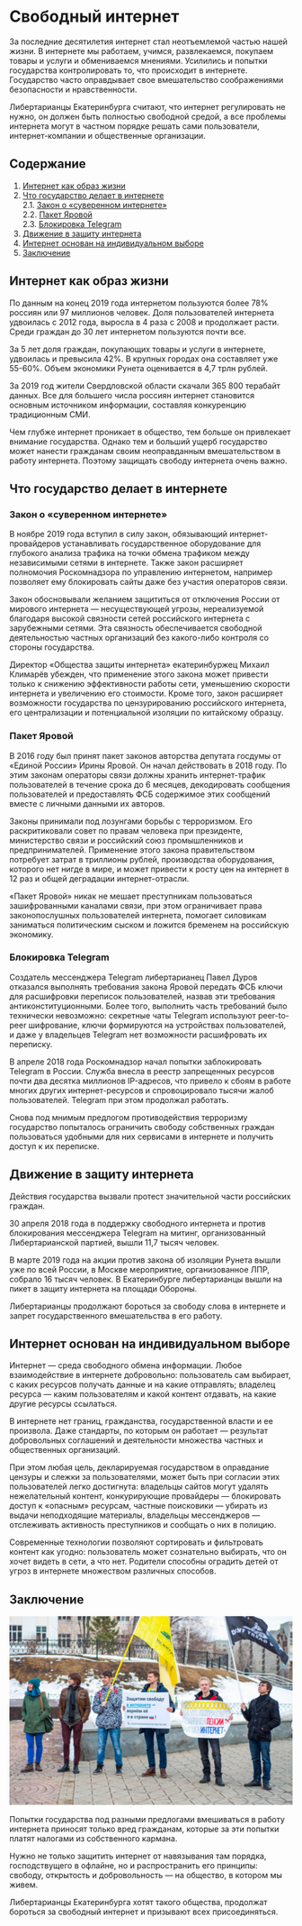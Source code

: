 # Свободный интернет

<p class="article-lead">
За последние десятилетия интернет стал неотъемлемой частью нашей жизни. В интернете мы работаем, учимся, развлекаемся, покупаем товары и услуги и обмениваемся мнениями. Усилились и попытки государства контролировать то, что происходит в интернете. Государство часто оправдывает свое вмешательство соображениями безопасности и нравственности.
</p>

<p class="article-lead">
Либертарианцы Екатеринбурга считают, что интернет регулировать не нужно, он должен быть полностью свободной средой, а все проблемы интернета могут в частном порядке решать сами пользователи, интернет-компании и общественные организации.
</p>

## Содержание

1. [Интернет как образ жизни](#lifestyle)
2. [Что государство делает в интернете](#government)  
  2.1. [Закон о «суверенном интернете»](#isolation)  
  2.2. [Пакет Яровой](#package)  
  2.3. [Блокировка Telegram](#telegram)  
3. [Движение в защиту интернета](#protect)
4. [Интернет основан на индивидуальном выборе](#choice)
5. [Заключение](#conclusion)

<h2 id="lifestyle">Интернет как образ жизни</h2>

По данным на конец 2019 года интернетом пользуются более 78% россиян или 97 миллионов человек. Доля пользователей интернета удвоилась с 2012 года, выросла в 4 раза с 2008 и продолжает расти. Среди граждан до 30 лет интернетом пользуются почти все.

За 5 лет доля граждан, покупающих товары и услуги в интернете, удвоилась и превысила 42%. В крупных городах она составляет уже 55-60%. Объем экономики Рунета оценивается в 4,7 трлн рублей.

За 2019 год жители Свердловской области скачали 365 800 терабайт данных. Все для большего числа россиян интернет становится основным источником информации, составляя конкуренцию традиционным СМИ.

Чем глубже интернет проникает в общество, тем больше он привлекает внимание государства. Однако тем и больший ущерб государство может нанести гражданам своим неоправданным вмешательством в работу интернета. Поэтому защищать свободу интернета очень важно.

<h2 id="government">Что государство делает в интернете</h2>

<h3 id="isolation">Закон о «суверенном интернете»</h3>

В ноябре 2019 года вступил в силу закон, обязывающий интернет-провайдеров устанавливать государственное оборудование для глубокого анализа трафика на точки обмена трафиком между независимыми сетями в интернете. Также закон расширяет полномочия Роскомнадзора по управлению интернетом, например позволяет ему блокировать сайты даже без участия операторов связи.

Закон обосновывали желанием защититься от отключения России от мирового интернета — несуществующей угрозы, нереализуемой благодаря высокой связности сетей российского интернета с зарубежными сетями. Эта связность обеспечивается свободной деятельностью частных организаций без какого-либо контроля со стороны государства.

Директор «Общества защиты интернета» екатеринбуржец Михаил Климарёв убежден, что применение этого закона может привести только к снижению эффективности работы сети, уменьшению скорости интернета и увеличению его стоимости. Кроме того, закон расширяет возможности государства по цензурированию российского интернета, его централизации и потенциальной изоляции по китайскому образцу.

<h3 id="package">Пакет Яровой</h3>

В 2016 году был принят пакет законов авторства депутата госдумы от «Единой России» Ирины Яровой. Он начал действовать в 2018 году. По этим законам операторы связи должны хранить интернет-трафик пользователей в течение срока до 6 месяцев, декодировать сообщения пользователей и предоставлять ФСБ содержимое этих сообщений вместе с личными данными их авторов.

Законы принимали под лозунгами борьбы с терроризмом. Его раскритиковали совет по правам человека при президенте, министерство связи и российский союз промышленников и предпринимателей. Применение этого закона правительством потребует затрат в триллионы рублей, производства оборудования, которого нет нигде в мире, и может привести к росту цен на интернет в 12 раз и общей деградации интернет-отрасли.

«Пакет Яровой» никак не мешает преступникам пользоваться зашифрованными каналами связи, при этом ограничивает права законопослушных пользователей интернета, помогает силовикам заниматься политическим сыском и ложится бременем на российскую экономику.

<h3 id="telegram">Блокировка Telegram</h3>

Создатель мессенджера Telegram либертарианец Павел Дуров отказался выполнять требования закона Яровой передать ФСБ ключи для расшифровки переписок пользователей, назвав эти требования антиконституционными. Более того, выполнить часть требований было технически невозможно: секретные чаты Telegram используют peer-to-peer шифрование, ключи формируются на устройствах пользователей, и даже у владельцев Telegram нет возможности расшифровать их переписку.

В апреле 2018 года Роскомнадзор начал попытки заблокировать Telegram в России. Служба внесла в реестр запрещенных ресурсов почти два десятка миллионов IP-адресов, что привело к сбоям в работе многих других интернет-ресурсов и спровоцировало тысячи жалоб пользователей. Telegram при этом продолжал работать.

Снова под мнимым предлогом противодействия терроризму государство попыталось ограничить свободу собственных граждан пользоваться удобными для них сервисами в интернете и получить доступ к их переписке.

<h2 id="protect">Движение в защиту интернета</h2>

Действия государства вызвали протест значительной части российских граждан.

30 апреля 2018 года в поддержку свободного интернета и против блокирования мессенджера Telegram на митинг, организованный Либертарианской партией, вышли 11,7 тысяч человек.

В марте 2019 года на акции против закона об изоляции Рунета вышли уже по всей России, в Москве мероприятие, организованное ЛПР, собрало 16 тысяч человек. В Екатеринбурге либертарианцы вышли на пикет в защиту интернета на площади Обороны.

Либертарианцы продолжают бороться за свободу слова в интернете и запрет государственного вмешательства в его работу.

<h2 id="choice">Интернет основан на индивидуальном выборе</h2>

Интернет — среда свободного обмена информации. Любое взаимодействие в интернете добровольно: пользователь сам выбирает, с каких ресурсов получать данные и на какие отправлять; владелец ресурса — каким пользователям и какой контент отдавать, на какие другие ресурсы ссылаться.

В интернете нет границ, гражданства, государственной власти и ее произвола. Даже стандарты, по которым он работает — результат добровольных соглашений и деятельности множества частных и общественных организаций.

При этом любая цель, декларируемая государством в оправдание цензуры и слежки за пользователями, может быть при согласии этих пользователей легко достигнута: владельцы сайтов могут удалять нежелательный контент, конкурирующие провайдеры — блокировать доступ к «опасным» ресурсам, частные поисковики — убирать из выдачи неподходящие материалы, владельцы мессенджеров — отслеживать активность преступников и сообщать о них в полицию.

Современные технологии позволяют сортировать и фильтровать контент как угодно: пользователь может сознательно выбирать, что он хочет видеть в сети, а что нет. Родители способны оградить детей от угроз в интернете множеством различных способов.

<h2 id="conclusion">Заключение</h2>

![Либертарианцы на пикете в защиту интернета в Екатеринбурге](piket.jpg)

Попытки государства под разными предлогами вмешиваться в работу интернета приносят только вред гражданам, которые за эти попытки платят налогами из собственного кармана.

Нужно не только защитить интернет от навязывания там порядка, господствущего в офлайне, но и распространить его принципы: свободу, открытость и добровольность — на общество, в котором мы живем.

Либертарианцы Екатеринбурга хотят такого общества, продолжат бороться за свободный интернет и призывают всех присоединяться.

